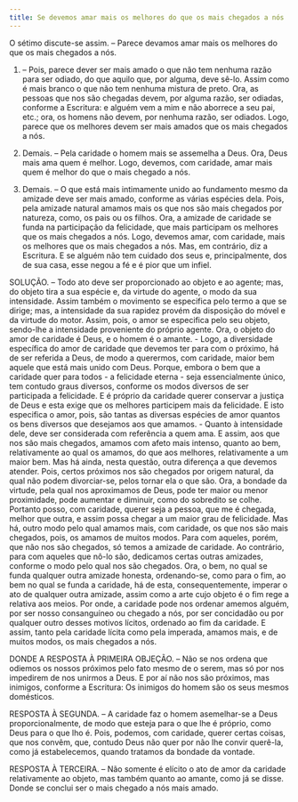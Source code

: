 ```yaml
---
title: Se devemos amar mais os melhores do que os mais chegados a nós
---
```


O sétimo discute-se assim. – Parece devamos amar mais os melhores do que os mais chegados a nós.  

1. – Pois, parece dever ser mais amado o que não tem nenhuma razão para ser odiado, do que aquilo que, por alguma, deve sê-lo. Assim como é mais branco o que não tem nenhuma mistura de preto. Ora, as pessoas que nos são chegadas devem, por alguma razão, ser odiadas, conforme a Escritura: e alguém vem a mim e não aborrece a seu pai, etc.; ora, os homens não devem, por nenhuma razão, ser odiados. Logo, parece que os melhores devem ser mais amados que os mais chegados a nós. 

2. Demais. – Pela caridade o homem mais se assemelha a Deus. Ora, Deus mais ama quem é melhor. Logo, devemos, com caridade, amar mais quem é melhor do que o mais chegado a nós.  

3. Demais. – O que está mais intimamente unido ao fundamento mesmo da amizade deve ser mais amado, conforme as várias espécies dela. Pois, pela amizade natural amamos mais os que nos são mais chegados por natureza, como, os pais ou os filhos. Ora, a amizade de caridade se funda na participação da felicidade, que mais participam os melhores que os mais chegados a nós. Logo, devemos amar, com caridade, mais os melhores que os mais chegados a nós.  Mas, em contrário, diz a Escritura. E se alguém não tem cuidado dos seus e, principalmente, dos de sua casa, esse negou a fé e é pior que um infiel.  

SOLUÇÃO. – Todo ato deve ser proporcionado ao objeto e ao agente; mas, do objeto tira a sua espécie e, da virtude do agente, o modo da sua intensidade. Assim também o movimento se especifica pelo termo a que se dirige; mas, a intensidade da sua rapidez provém da disposição do móvel e da virtude do motor. Assim, pois, o amor se especifica pelo seu objeto, sendo-lhe a intensidade proveniente do próprio agente. Ora, o objeto do amor de caridade é Deus, e o homem é o amante. - Logo, a diversidade específica do amor de caridade que devemos ter para com o próximo, há de ser referida a Deus, de modo a querermos, com caridade, maior bem aquele que está mais unido com Deus. Porque, embora o bem que a caridade quer para todos - a felicidade eterna - seja essencialmente único, tem contudo graus diversos, conforme os modos diversos de ser participada a felicidade. E é próprio da caridade querer conservar a justiça de Deus e esta exige que os melhores participem mais da felicidade. E isto especifica o amor, pois, são tantas as diversas espécies de amor quantos os bens diversos que desejamos aos que amamos. - Quanto à intensidade dele, deve ser considerada com referência a quem ama. E assim, aos que nos são mais chegados, amamos com afeto mais intenso, quanto ao bem, relativamente ao qual os amamos, do que aos melhores, relativamente a um maior bem.  Mas há ainda, nesta questão, outra diferença a que devemos atender. Pois, certos próximos nos são chegados por origem natural, da qual não podem divorciar-se, pelos tornar ela o que são. Ora, a bondade da virtude, pela qual nos aproximamos de Deus, pode ter maior ou menor proximidade, pode aumentar e diminuir, como do sobredito se colhe. Portanto posso, com caridade, querer seja a pessoa, que me é chegada, melhor que outra, e assim possa chegar a um maior grau de felicidade.  Mas há, outro modo pelo qual amamos mais, com caridade, os que nos são mais chegados, pois, os amamos de muitos modos. Para com aqueles, porém, que não nos são chegados, só temos a amizade de caridade. Ao contrário, para com aqueles que nô-lo são, dedicamos certas outras amizades, conforme o modo pelo qual nos são chegados. Ora, o bem, no qual se funda qualquer outra amizade honesta, ordenando-se, como para o fim, ao bem no qual se funda a caridade, há de esta, consequentemente, imperar o ato de qualquer outra amizade, assim como a arte cujo objeto é o fim rege a relativa aos meios. Por onde, a caridade pode nos ordenar amemos alguém, por ser nosso consanguíneo ou chegado a nós, por ser concidadão ou por qualquer outro desses motivos lícitos, ordenado ao fim da caridade. E assim, tanto pela caridade lícita como pela imperada, amamos mais, e de muitos modos, os mais chegados a nós.  

DONDE A RESPOSTA À PRIMEIRA OBJEÇÃO. – Não se nos ordena que odiemos os nossos próximos pelo fato mesmo de o serem, mas só por nos impedirem de nos unirmos a Deus. E por aí não nos são próximos, mas inimigos, conforme a Escritura: Os inimigos do homem são os seus mesmos domésticos. 

RESPOSTA À SEGUNDA. – A caridade faz o homem asemelhar-se a Deus proporcionalmente, de modo que esteja para o que lhe é próprio, como Deus para o que lho é. Pois, podemos, com caridade, querer certas coisas, que nos convêm, que, contudo Deus não quer por não lhe convir querê-la, como já estabelecemos, quando tratamos da bondade da vontade.  

RESPOSTA À TERCEIRA. – Não somente é elícito o ato de amor da caridade relativamente ao objeto, mas também quanto ao amante, como já se disse. Donde se conclui ser o mais chegado a nós mais amado.